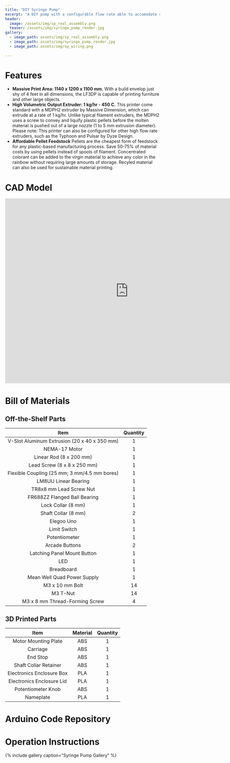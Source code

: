 ```yaml
---
title: "DIY Syringe Pump"
excerpt: "A DIY pump with a configurable flow rate able to accomodate syringes from 10 to 20 mL."
header:
  image: /assets/img/sp_real_assembly.png
  teaser: /assets/img/syringe_pump_render.jpg
gallery:
  - image_path: assets/img/sp_real_assembly.png
  - image_path: assets/img/syringe_pump_render.jpg
  - image_path: assets/img/sp_wiring.png
   
---
```


# Features

* **Massive Print Area: 1140 x 1200 x 1100 mm.** With a build envelop just shy of 4 feet in all dimensions, the LF3DP is capable of printing furniture and other large objects.
* **High Volumetric Output Extruder: 1 kg/hr - 450 C.** This printer come standard with a MDPH2 extruder by Massive Dimension, which can extrude at a rate of 1 kg/hr. Unlike typical filament extruders, the MDPH2 uses a screw to convey and liquify plastic pellets before the molten material is pushed out of a large nozzle (1 to 5 mm extrusion diameter). Please note: This printer can also be configured for other high flow rate extruders, such as the Typhoon and Pulsar by Dyze Design.
* **Affordable Pellet Feedstock** Pellets are the cheapest form of feedstock for any plastic-based manufacturing process. Save 50-75% of material costs by using pellets instead of spools of filament. Concentrated colorant can be added to the virgin material to achieve any color in the rainbow without requiring large amounts of storage. Recyled material can also be used for sustainable material printing.

# CAD Model
<iframe src="https://vanderbilt968.autodesk360.com/shares/public/SHd38bfQT1fb47330c99b5e130da64a74320?mode=embed" width="800" height="600" allowfullscreen="true" webkitallowfullscreen="true" mozallowfullscreen="true"  frameborder="0"></iframe>

# Bill of Materials
## Off-the-Shelf Parts
| Item |Quantity |
|:---: |:-------:|
|V-Slot Aluminum Extrusion (20 x 40 x 350 mm)|1|
|NEMA-17 Motor|1|
|Linear Rod (8 x 200 mm)|1|
|Lead Screw (8 x 8 x 250 mm)|1|
|Flexible Coupling (25 mm; 3 mm/4.5 mm bores)|1|
|LM8UU Linear Bearing|1|
|TR8x8 mm Lead Screw Nut|1|
|FR688ZZ Flanged Ball Bearing|1|
|Lock Collar (8 mm)|1|
|Shaft Collar (8 mm)|2|
|Elegoo Uno|1|
|Limit Switch|1|
|Potentiometer|1|
|Arcade Buttons|2|
|Latching Panel Mount Button|1|
|LED|1|
|Breadboard|1|
|Mean Well Quad Power Supply|1|
|M3 x 10 mm Bolt|14|
|M3 T-Nut|14|
|M3 x 8 mm Thread-Forming Screw|4|


## 3D Printed Parts
| Item | Material | Quantity |
|:---: |:--------:|:--------:|
|Motor Mounting Plate|ABS|1|
|Carriage|ABS|1|
|End Stop|ABS|1|
|Shaft Collar Retainer|ABS|1|
|Electronics Enclosure Box|PLA|1|
|Electronics Enclosure Lid|PLA|1|
|Potentiometer Knob|ABS|1|
|Nameplate|PLA|1|

# Arduino Code Repository

# Operation Instructions

{% include gallery caption="Syringe Pump Gallery" %}
